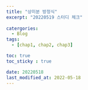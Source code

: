 ```yaml
---
title: "상미분 방정식"
excerpt: "20220519 스터디 체크"
 
catergories:
  - Blog
tags:
  - [chap1, chap2, chap3]

toc: true
toc_sticky : true

date: 20220518
last_modified_at: 2022-05-18
---
```


